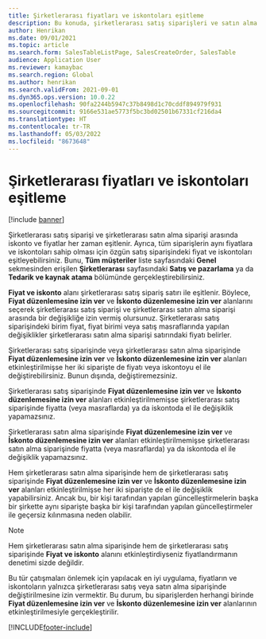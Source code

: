 ```yaml
---
title: Şirketlerarası fiyatları ve iskontoları eşitleme
description: Bu konuda, şirketlerarası satış siparişleri ve satın alma siparişleri için fiyatların ve iskontoların eşitlenmesi açıklanmaktadır
author: Henrikan
ms.date: 09/01/2021
ms.topic: article
ms.search.form: SalesTableListPage, SalesCreateOrder, SalesTable
audience: Application User
ms.reviewer: kamaybac
ms.search.region: Global
ms.author: henrikan
ms.search.validFrom: 2021-09-01
ms.dyn365.ops.version: 10.0.22
ms.openlocfilehash: 90fa2244b5947c37b8498d1c70cddf894979f931
ms.sourcegitcommit: 9166e531ae5773f5bc3bd02501b67331cf216da4
ms.translationtype: HT
ms.contentlocale: tr-TR
ms.lasthandoff: 05/03/2022
ms.locfileid: "8673648"
---
```

# <a name="synchronize-intercompany-prices-and-discounts"></a>Şirketlerarası fiyatları ve iskontoları eşitleme

[!include [banner](../../includes/banner.md)]

Şirketlerarası satış siparişi ve şirketlerarası satın alma siparişi arasında iskonto ve fiyatlar her zaman eşitlenir. Ayrıca, tüm siparişlerin aynı fiyatlara ve iskontoları sahip olması için özgün satış siparişindeki fiyat ve iskontoları eşitleyebilirsiniz. Bunu, **Tüm müşteriler** liste sayfasındaki **Genel** sekmesinden erişilen **Şirketlerarası** sayfasındaki **Satış ve pazarlama** ya da **Tedarik ve kaynak atama** bölümünde gerçekleştirebilirsiniz.

**Fiyat ve iskonto** alanı şirketlerarası satış sipariş satırı ile eşitlenir. Böylece, **Fiyat düzenlemesine izin ver** ve **İskonto düzenlemesine izin ver** alanlarını seçerek şirketlerarası satış siparişi ve şirketlerarası satın alma siparişi arasında bir değişikliğe izin vermiş olursunuz. Şirketlerarası satış siparişindeki birim fiyat, fiyat birimi veya satış masraflarında yapılan değişiklikler şirketlerarası satın alma siparişi satırındaki fiyatı belirler.

Şirketlerarası satış siparişinde veya şirketlerarası satın alma siparişinde **Fiyat düzenlemesine izin ver** ve **İskonto düzenlemesine izin ver** alanları etkinleştirilmişse her iki siparişte de fiyatı veya iskontoyu el ile değiştirebilirsiniz. Bunun dışında, değiştiremezsiniz.

Şirketlerarası satış siparişinde **Fiyat düzenlemesine izin ver** ve **İskonto düzenlemesine izin ver** alanları etkinleştirilmemişse şirketlerarası satış siparişinde fiyatta (veya masraflarda) ya da iskontoda el ile değişiklik yapamazsınız.

Şirketlerarası satın alma siparişinde **Fiyat düzenlemesine izin ver** ve **İskonto düzenlemesine izin ver** alanları etkinleştirilmemişse şirketlerarası satın alma siparişinde fiyatta (veya masraflarda) ya da iskontoda el ile değişiklik yapamazsınız.

Hem şirketlerarası satın alma siparişinde hem de şirketlerarası satış siparişinde **Fiyat düzenlemesine izin ver** ve **İskonto düzenlemesine izin ver** alanları etkinleştirilmişse her iki siparişte de el ile değişiklik yapabilirsiniz. Ancak bu, bir kişi tarafından yapılan güncelleştirmelerin başka bir şirkette aynı siparişte başka bir kişi tarafından yapılan güncelleştirmeler ile geçersiz kılınmasına neden olabilir.

> [!NOTE]
> Hem şirketlerarası satın alma siparişinde hem de şirketlerarası satış siparişinde **Fiyat ve iskonto** alanını etkinleştirdiyseniz fiyatlandırmanın denetimi sizde değildir.

Bu tür çatışmaları önlemek için yapılacak en iyi uygulama, fiyatların ve iskontoların yalnızca şirketlerarası satış veya satın alma siparişinde değiştirilmesine izin vermektir. Bu durum, bu siparişlerden herhangi birinde **Fiyat düzenlemesine izin ver** ve **İskonto düzenlemesine izin ver** alanlarının etkinleştirilmesiyle gerçekleştirilir.

[!INCLUDE[footer-include](../../includes/footer-banner.md)]
